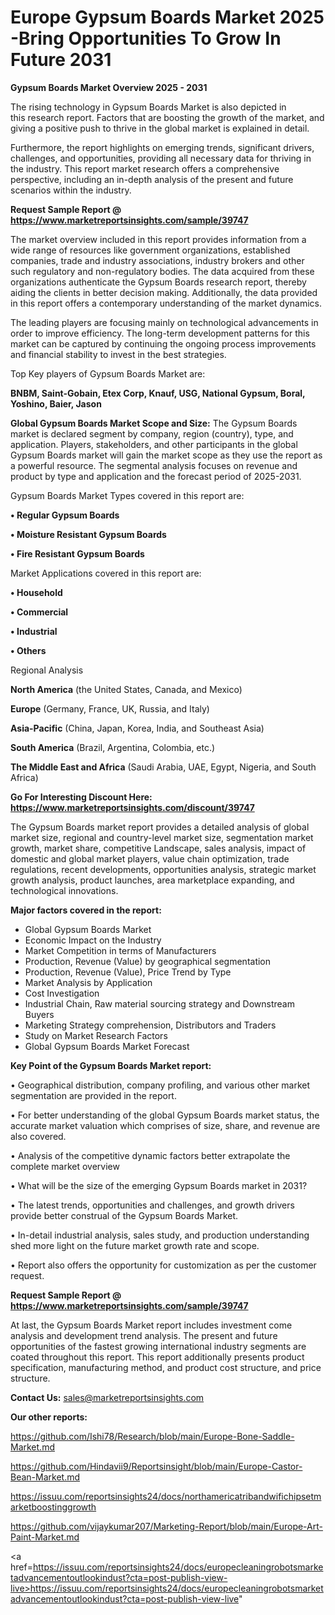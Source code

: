# Europe Gypsum Boards Market 2025 -Bring Opportunities To Grow In Future 2031

<Strong> Gypsum Boards Market Overview 2025 - 2031</strong>

The rising technology in Gypsum Boards Market is also depicted in this research report. Factors that are boosting the growth of the market, and giving a positive push to thrive in the global market is explained in detail.

Furthermore, the report highlights on emerging trends, significant drivers, challenges, and opportunities, providing all necessary data for thriving in the industry. This report market research offers a comprehensive perspective, including an in-depth analysis of the present and future scenarios within the industry.

<strong>Request Sample Report @ <a href=https://www.marketreportsinsights.com/sample/39747>https://www.marketreportsinsights.com/sample/39747</a></strong>

The market overview included in this report provides information from a wide range of resources like government organizations, established companies, trade and industry associations, industry brokers and other such regulatory and non-regulatory bodies. The data acquired from these organizations authenticate the Gypsum Boards research report, thereby aiding the clients in better decision making. Additionally, the data provided in this report offers a contemporary understanding of the market dynamics.

The leading players are focusing mainly on technological advancements in order to improve efficiency. The long-term development patterns for this market can be captured by continuing the ongoing process improvements and financial stability to invest in the best strategies.

Top Key players of Gypsum Boards Market are:

<strong>BNBM, Saint-Gobain, Etex Corp, Knauf, USG, National Gypsum, Boral, Yoshino, Baier, Jason</strong>

<strong><b>Global Gypsum Boards Market Scope and Size:</b></strong>
The Gypsum Boards market is declared segment by company, region (country), type, and application. Players, stakeholders, and other participants in the global Gypsum Boards market will gain the market scope as they use the report as a powerful resource. The segmental analysis focuses on revenue and product by type and application and the forecast period of 2025-2031.

Gypsum Boards Market Types covered in this report are:

<strong>•  Regular Gypsum Boards

•  Moisture Resistant Gypsum Boards

•  Fire Resistant Gypsum Boards</strong>

Market Applications covered in this report are:

<strong>•  Household

•  Commercial

•  Industrial

•  Others</strong> 

Regional Analysis

<strong>North America</strong> (the United States, Canada, and Mexico)

<strong>Europe</strong> (Germany, France, UK, Russia, and Italy)

<strong>Asia-Pacific</strong> (China, Japan, Korea, India, and Southeast Asia)

<strong>South America</strong> (Brazil, Argentina, Colombia, etc.)

<strong>The Middle East and Africa</strong> (Saudi Arabia, UAE, Egypt, Nigeria, and South Africa)

<strong>Go For Interesting Discount Here: <a href=https://www.marketreportsinsights.com/discount/39747>https://www.marketreportsinsights.com/discount/39747</a></strong>

The Gypsum Boards market report provides a detailed analysis of global market size, regional and country-level market size, segmentation market growth, market share, competitive Landscape, sales analysis, impact of domestic and global market players, value chain optimization, trade regulations, recent developments, opportunities analysis, strategic market growth analysis, product launches, area marketplace expanding, and technological innovations.

<strong><b>Major factors covered in the report:</b></strong>
<ul>
  <li>Global Gypsum Boards Market </li>
  <li>Economic Impact on the Industry</li>
  <li>Market Competition in terms of Manufacturers</li>
  <li>Production, Revenue (Value) by geographical segmentation</li>
  <li>Production, Revenue (Value), Price Trend by Type</li>
  <li>Market Analysis by Application</li>
  <li>Cost Investigation</li>
  <li>Industrial Chain, Raw material sourcing strategy and Downstream Buyers</li>
  <li>Marketing Strategy comprehension, Distributors and Traders</li>
  <li>Study on Market Research Factors</li>
  <li>Global Gypsum Boards Market Forecast</li>
</ul>

<strong><b>Key Point of the Gypsum Boards Market report:</b></strong>

• Geographical distribution, company profiling, and various other market segmentation are provided in the report.

• For better understanding of the global Gypsum Boards market status, the accurate market valuation which comprises of size, share, and revenue are also covered.

• Analysis of the competitive dynamic factors better extrapolate the complete market overview

• What will be the size of the emerging Gypsum Boards market in 2031?

• The latest trends, opportunities and challenges, and growth drivers provide better construal of the Gypsum Boards Market.

• In-detail industrial analysis, sales study, and production understanding shed more light on the future market growth rate and scope.

• Report also offers the opportunity for customization as per the customer request.

<strong>Request Sample Report @ <a href=https://www.marketreportsinsights.com/sample/39747>https://www.marketreportsinsights.com/sample/39747</a></strong>

At last, the Gypsum Boards Market report includes investment come analysis and development trend analysis. The present and future opportunities of the fastest growing international industry segments are coated throughout this report. This report additionally presents product specification, manufacturing method, and product cost structure, and price structure.

<strong>Contact Us:</strong>
sales@marketreportsinsights.com

<strong>Our other reports:</strong>

<a href=https://github.com/Ishi78/Research/blob/main/Europe-Bone-Saddle-Market.md>https://github.com/Ishi78/Research/blob/main/Europe-Bone-Saddle-Market.md</a>

<a href=https://github.com/Hindavii9/Reportsinsight/blob/main/Europe-Castor-Bean-Market.md>https://github.com/Hindavii9/Reportsinsight/blob/main/Europe-Castor-Bean-Market.md</a>

<a href=https://issuu.com/reportsinsights24/docs/northamericatribandwifichipsetmarketboostinggrowth>https://issuu.com/reportsinsights24/docs/northamericatribandwifichipsetmarketboostinggrowth</a>

<a href=https://github.com/vijaykumar207/Marketing-Report/blob/main/Europe-Art-Paint-Market.md>https://github.com/vijaykumar207/Marketing-Report/blob/main/Europe-Art-Paint-Market.md</a>

<a href=https://issuu.com/reportsinsights24/docs/europecleaningrobotsmarketadvancementoutlookindust?cta=post-publish-view-live>https://issuu.com/reportsinsights24/docs/europecleaningrobotsmarketadvancementoutlookindust?cta=post-publish-view-live</a>"
